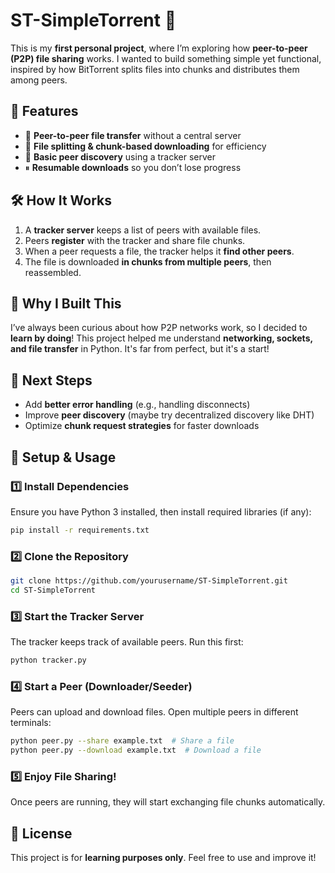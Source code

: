 # ST-SimpleTorrent 🚀  

This is my **first personal project**, where I’m exploring how **peer-to-peer (P2P) file sharing** works. I wanted to build something simple yet functional, inspired by how BitTorrent splits files into chunks and distributes them among peers.  

## 📌 Features  
- 📡 **Peer-to-peer file transfer** without a central server  
- 📂 **File splitting & chunk-based downloading** for efficiency  
- 🔗 **Basic peer discovery** using a tracker server  
- ⏸ **Resumable downloads** so you don’t lose progress  

## 🛠 How It Works  
1. A **tracker server** keeps a list of peers with available files.  
2. Peers **register** with the tracker and share file chunks.  
3. When a peer requests a file, the tracker helps it **find other peers**.  
4. The file is downloaded **in chunks from multiple peers**, then reassembled.  

## 🎯 Why I Built This  
I’ve always been curious about how P2P networks work, so I decided to **learn by doing**! This project helped me understand **networking, sockets, and file transfer** in Python. It's far from perfect, but it's a start!  

## 🚀 Next Steps  
- Add **better error handling** (e.g., handling disconnects)  
- Improve **peer discovery** (maybe try decentralized discovery like DHT)  
- Optimize **chunk request strategies** for faster downloads  

## 🔧 Setup & Usage  
### **1️⃣ Install Dependencies**  
Ensure you have Python 3 installed, then install required libraries (if any):  
```bash  
pip install -r requirements.txt  
```  

### **2️⃣ Clone the Repository**  
```bash  
git clone https://github.com/yourusername/ST-SimpleTorrent.git  
cd ST-SimpleTorrent  
```  

### **3️⃣ Start the Tracker Server**  
The tracker keeps track of available peers. Run this first:  
```bash  
python tracker.py  
```  

### **4️⃣ Start a Peer (Downloader/Seeder)**  
Peers can upload and download files. Open multiple peers in different terminals:  
```bash  
python peer.py --share example.txt  # Share a file  
python peer.py --download example.txt  # Download a file  
```  

### **5️⃣ Enjoy File Sharing!**  
Once peers are running, they will start exchanging file chunks automatically.  

## 📜 License  
This project is for **learning purposes only**. Feel free to use and improve it!  


